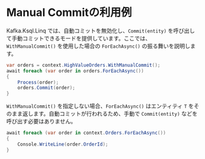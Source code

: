 # Manual Commitの利用例

Kafka.Ksql.Linq では、自動コミットを無効化し、`Commit(entity)` を呼び出して手動コミットできるモードを提供しています。ここでは、`WithManualCommit()` を使用した場合の `ForEachAsync()` の振る舞いを説明します。

```csharp
var orders = context.HighValueOrders.WithManualCommit();
await foreach (var order in orders.ForEachAsync())
{
    Process(order);
    orders.Commit(order);
}
```

`WithManualCommit()` を指定しない場合、`ForEachAsync()` はエンティティ `T` をそのまま返します。自動コミットが行われるため、手動で `Commit(entity)` などを呼び出す必要はありません。

```csharp
await foreach (var order in context.Orders.ForEachAsync())
{
    Console.WriteLine(order.OrderId);
}
```
